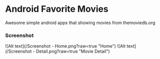 # Android Favorite Movies
Awesome simple android apps that showing movies from themoviedb.org

### Screenshot

![Alt text](/Screenshot - Home.png?raw=true "Home")
![Alt text](/Screenshot - Detail.png?raw=true "Movie Detail")
